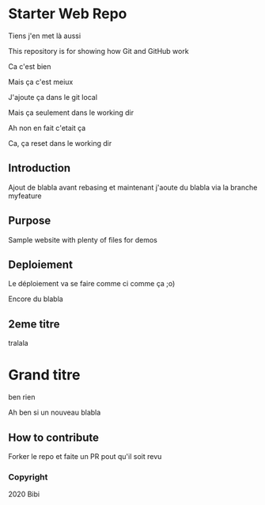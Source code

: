# Starter Web Repo
Tiens j'en met là aussi

This repository is for showing how Git and GitHub work

Ca c'est bien

Mais ça c'est meiux

J'ajoute ça dans le git local

Mais ça seulement dans le working dir

Ah non en fait c'etait ça


Ca, ça reset dans le working dir

## Introduction
Ajout de blabla avant rebasing et maintenant j'aoute du blabla via la branche myfeature

## Purpose

Sample website with plenty of files for demos

## Deploiement
Le déploiement va se faire comme ci comme ça ;o)

Encore du blabla
## 2eme titre

tralala

# Grand titre
ben rien

Ah ben si un nouveau blabla

## How to contribute

Forker le repo et faite un PR pout qu'il soit revu

### Copyright

2020 Bibi


